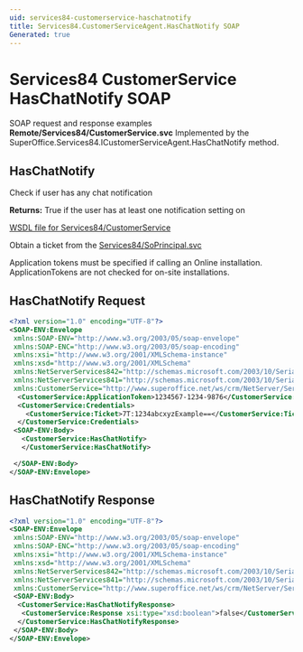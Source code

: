 ```yaml
---
uid: services84-customerservice-haschatnotify
title: Services84.CustomerServiceAgent.HasChatNotify SOAP
Generated: true
---
```


# Services84 CustomerService HasChatNotify SOAP

SOAP request and response examples **Remote/Services84/CustomerService.svc**
Implemented by the <see cref="M:SuperOffice.Services84.ICustomerServiceAgent.HasChatNotify">SuperOffice.Services84.ICustomerServiceAgent.HasChatNotify</see> method.

## HasChatNotify

Check if user has any chat notification


**Returns:** True if the user has at least one notification setting on


[WSDL file for Services84/CustomerService](../Services84-CustomerService.md)

Obtain a ticket from the [Services84/SoPrincipal.svc](../SoPrincipal/index.md)

Application tokens must be specified if calling an Online installation. ApplicationTokens are not checked for on-site installations.

## HasChatNotify Request

```xml
<?xml version="1.0" encoding="UTF-8"?>
<SOAP-ENV:Envelope
 xmlns:SOAP-ENV="http://www.w3.org/2003/05/soap-envelope"
 xmlns:SOAP-ENC="http://www.w3.org/2003/05/soap-encoding"
 xmlns:xsi="http://www.w3.org/2001/XMLSchema-instance"
 xmlns:xsd="http://www.w3.org/2001/XMLSchema"
 xmlns:NetServerServices842="http://schemas.microsoft.com/2003/10/Serialization/Arrays"
 xmlns:NetServerServices841="http://schemas.microsoft.com/2003/10/Serialization/"
 xmlns:CustomerService="http://www.superoffice.net/ws/crm/NetServer/Services84">
  <CustomerService:ApplicationToken>1234567-1234-9876</CustomerService:ApplicationToken>
  <CustomerService:Credentials>
    <CustomerService:Ticket>7T:1234abcxyzExample==</CustomerService:Ticket>
  </CustomerService:Credentials>
 <SOAP-ENV:Body>
   <CustomerService:HasChatNotify>
   </CustomerService:HasChatNotify>

 </SOAP-ENV:Body>
</SOAP-ENV:Envelope>

```


## HasChatNotify Response

```xml
<?xml version="1.0" encoding="UTF-8"?>
<SOAP-ENV:Envelope
 xmlns:SOAP-ENV="http://www.w3.org/2003/05/soap-envelope"
 xmlns:SOAP-ENC="http://www.w3.org/2003/05/soap-encoding"
 xmlns:xsi="http://www.w3.org/2001/XMLSchema-instance"
 xmlns:xsd="http://www.w3.org/2001/XMLSchema"
 xmlns:NetServerServices842="http://schemas.microsoft.com/2003/10/Serialization/Arrays"
 xmlns:NetServerServices841="http://schemas.microsoft.com/2003/10/Serialization/"
 xmlns:CustomerService="http://www.superoffice.net/ws/crm/NetServer/Services84">
 <SOAP-ENV:Body>
  <CustomerService:HasChatNotifyResponse>
   <CustomerService:Response xsi:type="xsd:boolean">false</CustomerService:Response>
  </CustomerService:HasChatNotifyResponse>
 </SOAP-ENV:Body>
</SOAP-ENV:Envelope>

```

